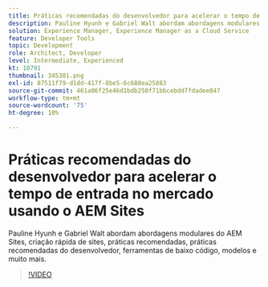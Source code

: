 ```yaml
---
title: Práticas recomendadas do desenvolvedor para acelerar o tempo de comercialização
description: Pauline Hyunh e Gabriel Walt abordam abordagens modulares do AEM Sites, criação rápida de sites, práticas recomendadas... práticas recomendadas do desenvolvedor, ferramentas de baixo código, modelos e muito mais. (Deve ter entre 60 e 160 caracteres, mas tem 177 caracteres)
solution: Experience Manager, Experience Manager as a Cloud Service
feature: Developer Tools
topic: Development
role: Architect, Developer
level: Intermediate, Experienced
kt: 10791
thumbnail: 345381.png
exl-id: 87511f79-d1dd-417f-8be5-6c688ea25883
source-git-commit: 461a06f25e46d1bdb250f71bbcebdd7fdadee847
workflow-type: tm+mt
source-wordcount: '75'
ht-degree: 10%

---
```



# Práticas recomendadas do desenvolvedor para acelerar o tempo de entrada no mercado usando o AEM Sites

Pauline Hyunh e Gabriel Walt abordam abordagens modulares do AEM Sites, criação rápida de sites, práticas recomendadas, práticas recomendadas do desenvolvedor, ferramentas de baixo código, modelos e muito mais.

>[!VIDEO](https://video.tv.adobe.com/v/345381/?quality=12&learn=on)
